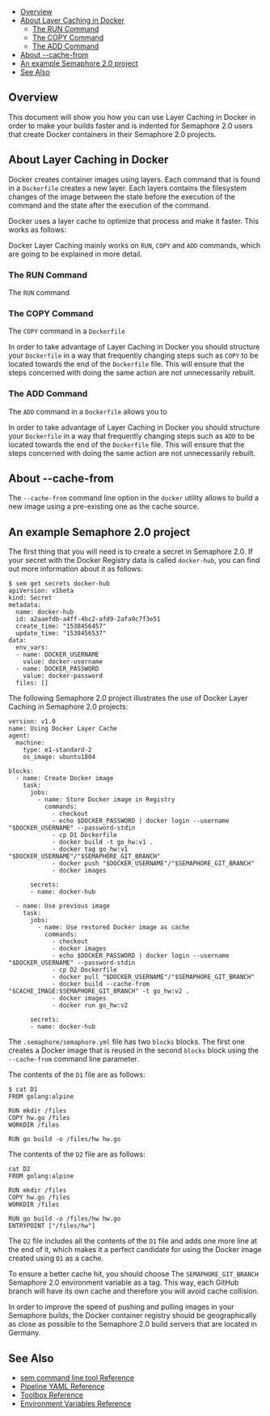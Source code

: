 
* [Overview](#overview)
* [About Layer Caching in Docker](#about-layer-caching-in-docker)
   - [The RUN Command](#the-run-command)
   - [The COPY Command](#the-copy-command)
   - [The ADD Command](#the-add-command)
* [About --cache-from](#about---cache-from)
* [An example Semaphore 2.0 project](#an-example-semaphore-2.0-project)
* [See Also](#see-also)

## Overview

This document will show you how you can use Layer Caching in Docker in order to
make your builds faster and is indented for Semaphore 2.0 users that create
Docker containers in their Semaphore 2.0 projects.

## About Layer Caching in Docker

Docker creates container images using layers. Each command that is found in a
`Dockerfile` creates a new layer. Each layers contains the filesystem changes
of the image between the state before the execution of the command and the
state after the execution of the command.

Docker uses a layer cache to optimize that process and make it faster. This
works as follows:

Docker Layer Caching mainly works on `RUN`, `COPY` and `ADD` commands, which are
going to be explained in more detail.

### The RUN Command

The `RUN` command

### The COPY Command

The `COPY` command in a `Dockerfile`

In order to take advantage of Layer Caching in Docker you should structure your
`Dockerfile` in a way that frequently changing steps such as `COPY` to be
located towards the end of the `Dockerfile` file. This will ensure that the
steps concerned with doing the same action are not unnecessarily rebuilt.

### The ADD Command

The `ADD` command in a `Dockerfile` allows you to

In order to take advantage of Layer Caching in Docker you should structure your
`Dockerfile` in a way that frequently changing steps such as `ADD` to be
located towards the end of the `Dockerfile` file. This will ensure that the
steps concerned with doing the same action are not unnecessarily rebuilt.

## About --cache-from

The `--cache-from` command line option in the `docker` utility allows to build
a new image using a pre-existing one as the cache source.


## An example Semaphore 2.0 project

The first thing that you will need is to create a secret in Semaphore 2.0. If
your secret with the Docker Registry data is called `docker-hub`, you can find
out more information about it as follows:

    $ sem get secrets docker-hub
    apiVersion: v1beta
    kind: Secret
    metadata:
      name: docker-hub
      id: a2aaefdb-a4ff-4bc2-afd9-2afa9c7f3e51
      create_time: "1538456457"
      update_time: "1538456537"
    data:
      env_vars:
      - name: DOCKER_USERNAME
        value: docker-username
      - name: DOCKER_PASSWORD
        value: docker-password
      files: []

The following Semaphore 2.0 project illustrates the use of Docker Layer Caching
in Semaphore 2.0 projects:

    version: v1.0
    name: Using Docker Layer Cache
    agent:
      machine:
        type: e1-standard-2
        os_image: ubuntu1804
    
    blocks:
      - name: Create Docker image
        task:
          jobs:
            - name: Store Docker image in Registry
              commands:
                - checkout
                - echo $DOCKER_PASSWORD | docker login --username "$DOCKER_USERNAME" --password-stdin
                - cp D1 Dockerfile
                - docker build -t go_hw:v1 .
                - docker tag go_hw:v1 "$DOCKER_USERNAME"/"$SEMAPHORE_GIT_BRANCH"
                - docker push "$DOCKER_USERNAME"/"$SEMAPHORE_GIT_BRANCH"
                - docker images
    
          secrets:
          - name: docker-hub
    
      - name: Use previous image
        task:
          jobs:
            - name: Use restored Docker image as cache
              commands:
                - checkout
                - docker images
                - echo $DOCKER_PASSWORD | docker login --username "$DOCKER_USERNAME" --password-stdin
                - cp D2 Dockerfile
                - docker pull "$DOCKER_USERNAME"/"$SEMAPHORE_GIT_BRANCH"
                - docker build --cache-from "$CACHE_IMAGE:$SEMAPHORE_GIT_BRANCH" -t go_hw:v2 .
                - docker images
                - docker run go_hw:v2
    
          secrets:
          - name: docker-hub

The `.semaphore/semaphore.yml` file has two `blocks` blocks. The first one
creates a Docker image that is reused in the second `blocks` block using the
`--cache-from` command line parameter.

The contents of the `D1` file are as follows:

	$ cat D1
	FROM golang:alpine
    
	RUN mkdir /files
	COPY hw.go /files
	WORKDIR /files
    
	RUN go build -o /files/hw hw.go

The contents of the `D2` file are as follows:

	cat D2
	FROM golang:alpine
    
	RUN mkdir /files
	COPY hw.go /files
	WORKDIR /files
    
	RUN go build -o /files/hw hw.go
	ENTRYPOINT ["/files/hw"]

The `D2` file includes all the contents of the `D1` file and adds one more
line at the end of it, which makes it a perfect candidate for using the
Docker image created using `D1` as a cache.

To ensure a better cache hit, you should choose The `SEMAPHORE_GIT_BRANCH`
Semaphore 2.0 environment variable as a tag. This way, each GitHub branch will
have its own cache and therefore you will avoid cache collision.

In order to improve the speed of pushing and pulling images in your Semaphore
builds, the Docker container registry should be geographically as close as
possible to the Semaphore 2.0 build servers that are located in Germany.

## See Also

* [sem command line tool Reference](https://docs.semaphoreci.com/article/53-sem-reference)
* [Pipeline YAML Reference](https://docs.semaphoreci.com/article/50-pipeline-yaml)
* [Toolbox Reference](https://docs.semaphoreci.com/article/54-toolbox-reference)
* [Environment Variables Reference](https://docs.semaphoreci.com/article/12-environment-variables)
